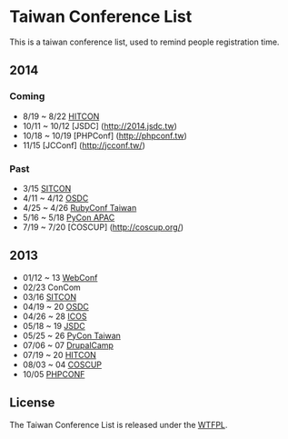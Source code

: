 # Taiwan Conference List

This is a taiwan conference list, used to remind people registration time.

## 2014

### Coming

+ 8/19 ~ 8/22 [HITCON](http://hitcon.org/)
+ 10/11 ~ 10/12 [JSDC] (http://2014.jsdc.tw)
+ 10/18 ~ 10/19 [PHPConf] (http://phpconf.tw)
+ 11/15 [JCConf] (http://jcconf.tw/)

### Past
+ 3/15 [SITCON](http://sitcon.org/)
+ 4/11 ~ 4/12 [OSDC](http://osdc.tw/)
+ 4/25 ~ 4/26 [RubyConf Taiwan](http://rubyconf.tw/2014/)
+ 5/16 ~ 5/18 [PyCon APAC](https://tw.pycon.org/2014apac/)
+ 7/19 ~ 7/20 [COSCUP] (http://coscup.org/)

## 2013

+ 01/12 ~ 13 [WebConf](http://www.webconf.tw/)
+ 02/23      ConCom
+ 03/16      [SITCON](http://sitcon.org/2013/)
+ 04/19 ~ 20 [OSDC](http://osdc.tw/)
+ 04/26 ~ 28 [ICOS](http://jendo.org/wiki117/index.php/ICOS2013/%E6%8A%80%E8%A1%93%E8%AD%B0%E7%A8%8B)
+ 05/18 ~ 19 [JSDC](http://jsdc.tw/2013/)
+ 05/25 ~ 26 [PyCon Taiwan](http://tw.pycon.org/2013/zh/)
+ 07/06 ~ 07 [DrupalCamp](http://camp.drupaltaiwan.org/2012/)
+ 07/19 ~ 20 [HITCON](http://hitcon.org/2013/)
+ 08/03 ~ 04 [COSCUP](http://coscup.org/2013/)
+ 10/05      [PHPCONF](http://phpconf.tw/2013/)


## License


The Taiwan Conference List is released under the [WTFPL](http://www.wtfpl.net/about/).
